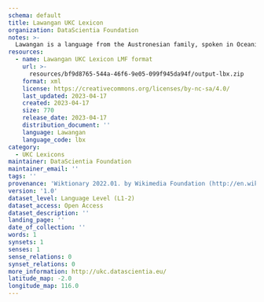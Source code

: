 ```yaml
---
schema: default
title: Lawangan UKC Lexicon
organization: DataScientia Foundation
notes: >-
  Lawangan is a language from the Austronesian family, spoken in Oceania. The UKC Lexicon of Lawangan is represented as a lexico-semantic network. It consists of words, word senses, synsets, as well as sense-level and synset-level relationships.
resources:
  - name: Lawangan UKC Lexicon LMF format
    url: >-
      resources/bf9d8765-544a-46f6-9e05-099f945da94f/output-lbx.zip
    format: xml
    license: https://creativecommons.org/licenses/by-nc-sa/4.0/
    last_updated: 2023-04-17
    created: 2023-04-17
    size: 770
    release_date: 2023-04-17
    distribution_document: ''
    language: Lawangan
    language_code: lbx
category:
  - UKC Lexicons
maintainer: DataScientia Foundation
maintainer_email: ''
tags: ''
provenance: 'Wiktionary 2022.01. by Wikimedia Foundation (http://en.wiktionary.org); Princeton WordNet 2.1 by Princeton University (https://wordnet.princeton.edu)'
version: '1.0'
dataset_level: Language Level (L1-2)
dataset_access: Open Access
dataset_description: ''
landing_page: ''
date_of_collection: ''
words: 1
synsets: 1
senses: 1
sense_relations: 0
synset_relations: 0
more_information: http://ukc.datascientia.eu/
latitude_map: -2.0
longitude_map: 116.0
---
```

